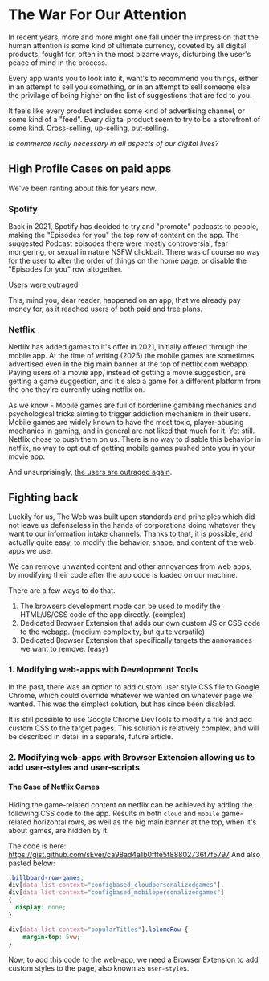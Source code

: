 # The War For Our Attention

In recent years, more and more might one fall under the impression that the human attention is some kind of ultimate currency, 
coveted by all digital products, fought for, often in the most bizarre ways, disturbing the user's peace of mind in the process.

Every app wants you to look into it, want's to recommend you things, either in an attempt to sell you something, 
or in an attempt to sell someone else the privilage of being higher on the list of suggestions that are fed to you. 

It feels like every product includes some kind of advertising channel, or some kind of a "feed". 
Every digital product seem to try to be a storefront of some kind. Cross-selling, up-selling, out-selling. 

_Is commerce really necessary in all aspects of our digital lives?_

## High Profile Cases on paid apps

We've been ranting about this for years now. 

### Spotify

Back in 2021, Spotify has decided to try and "promote" podcasts to people, 
making the "Episodes for you" the top row of content on the app. The suggested Podcast episodes there were mostly controversial, fear mongering, or sexual in nature NSFW clickbait. 
There was of course no way for the user to alter the order of things on the home page, or disable the "Episodes for you" row altogether.

[Users were outraged](https://community.spotify.com/t5/Other-Podcasts-Partners-etc/Episodes-for-you-showing-disgusting-contents-on-top-of-the-app/td-p/5258445).

This, mind you, dear reader, happened on an app, that we already pay money for, as it reached users of both paid and free plans.

### Netflix

Netflix has added games to it's offer in 2021, initially offered through the mobile app.
At the time of writing (2025) the mobile games are sometimes advertised even in the big main banner at the top of netflix.com webapp. 
Paying users of a movie app, instead of getting a movie suggestion, are getting a game suggestion, 
and it's also a game for a different platform from the one they're currently using netflix on. 

As we know - Mobile games are full of borderline gambling mechanics and psychological tricks aiming to trigger addiction mechanism in their users.
Mobile games are widely known to have the most toxic, player-abusing mechanics in gaming, and in general are not liked that much for it. 
Yet still. Netflix chose to push them on us. 
There is no way to disable this behavior in netflix, no way to opt out of getting mobile games pushed onto you in your movie app. 

And unsurprisingly, [the users are outraged again](https://www.reddit.com/r/netflix/comments/1843gdv/disable_games/).

## Fighting back

Luckily for us, The Web was built upon standards and principles which did not leave us defenseless in the hands of corporations doing whatever they want to our information intake channels. 
Thanks to that, it is possible, and actually quite easy, to modify the behavior, shape, and content of the web apps we use. 

We can remove unwanted content and other annoyances from web apps, by modifying their code after the app code is loaded on our machine. 

There are a few ways to do that.  
1. The browsers development mode can be used to modify the HTML/JS/CSS code of the app directly. (complex)
2. Dedicated Browser Extension that adds our own custom JS or CSS code to the webapp. (medium complexity, but quite versatile)
3. Dedicated Browser Extension that specifically targets the annoyances we want to remove. (easy)

### 1. Modifying web-apps with Development Tools

In the past, there was an option to add custom user style CSS file to Google Chrome, which could override whatever we wanted on whatever page we wanted. 
This was the simplest solution, but has since been disabled. 

It is still possible to use Google Chrome DevTools to modify a file and add custom CSS to the target pages. 
This solution is relatively complex, and will be described in detail in a separate, future article.

### 2. Modifying web-apps with Browser Extension allowing us to add user-styles and user-scripts
#### The Case of Netflix Games

Hiding the game-related content on netflix can be achieved by adding the following CSS code to the app.
Results in both `cloud` and `mobile` game-related horizontal rows, as well as the big main banner at the top, when it's about games, are hidden by it. 

The code is here: https://gist.github.com/sEver/ca98ad4a1b0fffe5f88802736f7f5797
And also pasted below:

```CSS
.billboard-row-games,
div[data-list-context="configbased_cloudpersonalizedgames"],
div[data-list-context="configbased_mobilepersonalizedgames"] 
{
  display: none;
}

div[data-list-context="popularTitles"].lolomoRow {
	margin-top: 5vw;
}
```

Now, to add this code to the web-app, we need a Browser Extension to add custom styles to the page, also known as `user-style`s.
